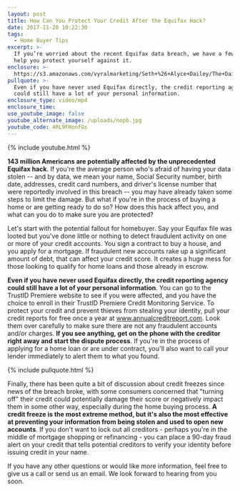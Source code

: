 ```yaml
---
layout: post
title: How Can You Protect Your Credit After the Equifax Hack?
date: 2017-11-20 10:22:30
tags:
  - Home Buyer Tips
excerpt: >-
  If you’re worried about the recent Equifax data breach, we have a few tips to
  help you protect yourself against it.
enclosure: >-
  https://s3.amazonaws.com/vyralmarketing/Seth+%26+Alyce+Dailey/The+Dailey+Group-+How+Can+You+Protect+Your+Credit+After+the+Equifax+Hack%253F.mp4
pullquote: >-
  Even if you have never used Equifax directly, the credit reporting agency
  could still have a lot of your personal information.
enclosure_type: video/mp4
enclosure_time:
use_youtube_image: false
youtube_alternate_image: /uploads/nopb.jpg
youtube_code: 4RL9FHonfGs
---
```



{% include youtube.html %}

**143 million Americans are potentially affected by the unprecedented Equifax hack**. If you're the average person who's afraid of having your data stolen -- and by data, we mean your name, Social Security number, birth date, addresses, credit card numbers, and driver's license number that were reportedly involved in this breach -- you may have already taken some steps to limit the damage. But what if you're in the process of buying a home or are getting ready to do so? How does this hack affect you, and what can you do to make sure you are protected?

Let's start with the potential fallout for homebuyer. Say your Equifax file was looted but you've done little or nothing to detect fraudulent activity on one or more of your credit accounts. You sign a contract to buy a house, and you apply for a mortgage. If fraudulent new accounts rake up a significant amount of debt, that can affect your credit score. It creates a huge mess for those looking to qualify for home loans and those already in escrow.

**Even if you have never used Equifax directly, the credit reporting agency could still have a lot of your personal information**. You can go to the TrustID Premiere website to see if you were affected, and you have the choice to enroll in their TrustID Premiere Credit Monitoring Service. To protect your credit and prevent thieves from stealing your identity, pull your credit reports for free once a year at www.annualcreditreport.com. Look them over carefully to make sure there are not any fraudulent accounts and/or charges. **If you see anything, get on the phone with the creditor right away and start the dispute process**. If you're in the process of applying for a home loan or are under contract, you'll also want to call your lender immediately to alert them to what you found.

{% include pullquote.html %}

Finally, there has been quite a bit of discussion about credit freezes since news of the breach broke, with some consumers concerned that "turning off" their credit could potentially damage their score or negatively impact them in some other way, especially during the home buying process. **A credit freeze is the most extreme method, but it's also the most effective at preventing your information from being stolen and used to open new accounts**. If you don't want to lock out all creditors - perhaps you're in the middle of mortgage shopping or refinancing - you can place a 90-day fraud alert on your credit that tells potential creditors to verify your identity before issuing credit in your name.

If you have any other questions or would like more information, feel free to give us a call or send us an email. We look forward to hearing from you soon.
